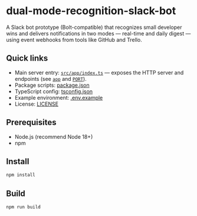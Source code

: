 # dual-mode-recognition-slack-bot

A Slack bot prototype (Bolt-compatible) that recognizes small developer wins and delivers notifications in two modes — real-time and daily digest — using event webhooks from tools like GitHub and Trello.

## Quick links

- Main server entry: [`src/app/index.ts`](src/app/index.ts) — exposes the HTTP server and endpoints (see [`app`](src/app/index.ts) and [`PORT`](src/app/index.ts)).
- Package scripts: [package.json](package.json)
- TypeScript config: [tsconfig.json](tsconfig.json)
- Example environment: [.env.example](.env.example)
- License: [LICENSE](LICENSE)

## Prerequisites

- Node.js (recommend Node 18+)
- npm

## Install

```sh
npm install
```

## Build

```sh
npm run build
```
